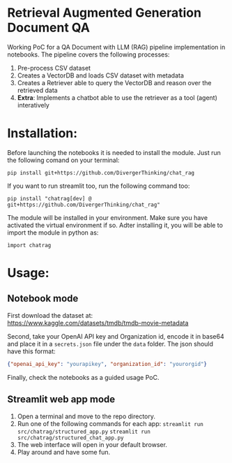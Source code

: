 # Retrieval Augmented Generation Document QA

Working PoC for a QA Document with LLM (RAG) pipeline implementation in notebooks. The pipeline covers the following processes:
1. Pre-process CSV dataset
2. Creates a VectorDB and loads CSV dataset with metadata
3. Creates a Retriever able to query the VectorDB and reason over the retrieved data
4. **Extra**: Implements a chatbot able to use the retriever as a tool (agent) interatively


# Installation:

Before launching the notebooks it is needed to install the module. Just run the following comand on your terminal:

`pip install git+https://github.com/DivergerThinking/chat_rag`

If you want to run streamlit too, run the following command too:

`pip install "chatrag[dev] @ git+https://github.com/DivergerThinking/chat_rag"`

The module will be installed in your environment. Make sure you have activated the virtual environment if so. Adter installing it, you will be able to import the module in python as:

`ìmport chatrag`

# Usage:

## Notebook mode
First download the dataset at: \
https://www.kaggle.com/datasets/tmdb/tmdb-movie-metadata

Second, take your OpenAI API key and Organization id, encode it in base64 and place it in a `secrets.json` file under the `data` folder. The json should have this format:

```json
{"openai_api_key": "yourapikey", "organization_id": "yourorgid"}
```

Finally, check the notebooks as a guided usage PoC.

## Streamlit web app mode

1. Open a terminal and move to the repo directory.
2. Run one of the following commands for each app:
`streamlit run src/chatrag/structured_app.py`
`streamlit run src/chatrag/structured_chat_app.py`
3. The web interface will open in your default browser.
4. Play around and have some fun.
